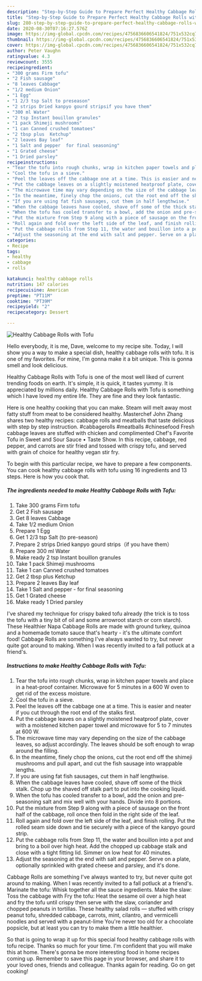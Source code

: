 ```yaml
---
description: "Step-by-Step Guide to Prepare Perfect Healthy Cabbage Rolls with Tofu"
title: "Step-by-Step Guide to Prepare Perfect Healthy Cabbage Rolls with Tofu"
slug: 280-step-by-step-guide-to-prepare-perfect-healthy-cabbage-rolls-with-tofu
date: 2020-08-30T07:16:27.576Z
image: https://img-global.cpcdn.com/recipes/4756836606541824/751x532cq70/healthy-cabbage-rolls-with-tofu-recipe-main-photo.jpg
thumbnail: https://img-global.cpcdn.com/recipes/4756836606541824/751x532cq70/healthy-cabbage-rolls-with-tofu-recipe-main-photo.jpg
cover: https://img-global.cpcdn.com/recipes/4756836606541824/751x532cq70/healthy-cabbage-rolls-with-tofu-recipe-main-photo.jpg
author: Peter Vaughn
ratingvalue: 4.3
reviewcount: 3555
recipeingredient:
- "300 grams Firm tofu"
- "2 Fish sausage"
- "8 leaves Cabbage"
- "1/2 medium Onion"
- "1 Egg"
- "1 2/3 tsp Salt to preseason"
- "2 strips Dried kanpyo gourd stripsif you have them"
- "300 ml Water"
- "2 tsp Instant bouillon granules"
- "1 pack Shimeji mushrooms"
- "1 can Canned crushed tomatoes"
- "2 tbsp plus  Ketchup"
- "2 leaves Bay leaf"
- "1 Salt and pepper  for final seasoning"
- "1 Grated cheese"
- "1 Dried parsley"
recipeinstructions:
- "Tear the tofu into rough chunks, wrap in kitchen paper towels and place in a heat-proof container. Microwave for 5 minutes in a 600 W oven to get rid of the excess moisture."
- "Cool the tofu in a sieve."
- "Peel the leaves off the cabbage one at a time. This is easier and neater if you cut through the root end of the stalks first."
- "Put the cabbage leaves on a slightly moistened heatproof plate, cover with a moistened kitchen paper towel and microwave for 5 to 7 minutes at 600 W."
- "The microwave time may vary depending on the size of the cabbage leaves, so adjust accordingly. The leaves should be soft enough to wrap around the filling."
- "In the meantime, finely chop the onions, cut the root end off the shimeji mushrooms and pull apart, and cut the fish sausage into wrappable lengths."
- "If you are using fat fish sausages, cut them in half lengthwise."
- "When the cabbage leaves have cooled, shave off some of the thick stalk. Chop up the shaved off stalk part to put into the cooking liquid."
- "When the tofu has cooled transfer to a bowl, add the onion and pre-seasoning salt and mix well with your hands. Divide into 8 portions."
- "Put the mixture from Step 9 along with a piece of sausage on the front half of the cabbage, roll once then fold in the right side of the leaf."
- "Roll again and fold over the left side of the leaf, and finish rolling. Put the rolled seam side down and tie securely with a piece of the kanpyo gourd strip."
- "Put the cabbage rolls from Step 11, the water and bouillon into a pot and bring to a boil over high heat. Add the chopped up cabbage stalk and close with a tight fitting lid. Simmer on low heat for 40 minutes."
- "Adjust the seasoning at the end with salt and pepper. Serve on a plate, optionally sprinkled with grated cheese and parsley, and it&#39;s done."
categories:
- Recipe
tags:
- healthy
- cabbage
- rolls

katakunci: healthy cabbage rolls 
nutrition: 147 calories
recipecuisine: American
preptime: "PT11M"
cooktime: "PT39M"
recipeyield: "2"
recipecategory: Dessert

---
```



![Healthy Cabbage Rolls with Tofu](https://img-global.cpcdn.com/recipes/4756836606541824/751x532cq70/healthy-cabbage-rolls-with-tofu-recipe-main-photo.jpg)

Hello everybody, it is me, Dave, welcome to my recipe site. Today, I will show you a way to make a special dish, healthy cabbage rolls with tofu. It is one of my favorites. For mine, I'm gonna make it a bit unique. This is gonna smell and look delicious.

Healthy Cabbage Rolls with Tofu is one of the most well liked of current trending foods on earth. It's simple, it is quick, it tastes yummy. It is appreciated by millions daily. Healthy Cabbage Rolls with Tofu is something which I have loved my entire life. They are fine and they look fantastic.

Here is one healthy cooking that you can make. Steam will melt away most fatty stuff from meat to be considered healthy. Masterchef John Zhang shares two healthy recipes: cabbage rolls and meatballs that taste delicious with step by step instruction. #cabbagerolls #meatballs #chinesefood Fresh cabbage leaves are stuffed with chicken and complimented Chef&#39;s Favorite Tofu in Sweet and Sour Sauce • Taste Show. In this recipe, cabbage, red pepper, and carrots are stir fried and tossed with crispy tofu, and served with grain of choice for healthy vegan stir fry.


To begin with this particular recipe, we have to prepare a few components. You can cook healthy cabbage rolls with tofu using 16 ingredients and 13 steps. Here is how you cook that.

<!--inarticleads1-->

##### The ingredients needed to make Healthy Cabbage Rolls with Tofu:

1. Take 300 grams Firm tofu
1. Get 2 Fish sausage
1. Get 8 leaves Cabbage
1. Take 1/2 medium Onion
1. Prepare 1 Egg
1. Get 1 2/3 tsp Salt (to pre-season)
1. Prepare 2 strips Dried kanpyo gourd strips（if you have them）
1. Prepare 300 ml Water
1. Make ready 2 tsp Instant bouillon granules
1. Take 1 pack Shimeji mushrooms
1. Take 1 can Canned crushed tomatoes
1. Get 2 tbsp plus  Ketchup
1. Prepare 2 leaves Bay leaf
1. Take 1 Salt and pepper - for final seasoning
1. Get 1 Grated cheese
1. Make ready 1 Dried parsley


I&#39;ve shared my technique for crispy baked tofu already (the trick is to toss the tofu with a tiny bit of oil and some arrowroot starch or corn starch). These Healthier Napa Cabbage Rolls are made with ground turkey, quinoa and a homemade tomato sauce that&#39;s hearty - it&#39;s the ultimate comfort food! Cabbage Rolls are something I&#39;ve always wanted to try, but never quite got around to making. When I was recently invited to a fall potluck at a friend&#39;s. 

<!--inarticleads2-->

##### Instructions to make Healthy Cabbage Rolls with Tofu:

1. Tear the tofu into rough chunks, wrap in kitchen paper towels and place in a heat-proof container. Microwave for 5 minutes in a 600 W oven to get rid of the excess moisture.
1. Cool the tofu in a sieve.
1. Peel the leaves off the cabbage one at a time. This is easier and neater if you cut through the root end of the stalks first.
1. Put the cabbage leaves on a slightly moistened heatproof plate, cover with a moistened kitchen paper towel and microwave for 5 to 7 minutes at 600 W.
1. The microwave time may vary depending on the size of the cabbage leaves, so adjust accordingly. The leaves should be soft enough to wrap around the filling.
1. In the meantime, finely chop the onions, cut the root end off the shimeji mushrooms and pull apart, and cut the fish sausage into wrappable lengths.
1. If you are using fat fish sausages, cut them in half lengthwise.
1. When the cabbage leaves have cooled, shave off some of the thick stalk. Chop up the shaved off stalk part to put into the cooking liquid.
1. When the tofu has cooled transfer to a bowl, add the onion and pre-seasoning salt and mix well with your hands. Divide into 8 portions.
1. Put the mixture from Step 9 along with a piece of sausage on the front half of the cabbage, roll once then fold in the right side of the leaf.
1. Roll again and fold over the left side of the leaf, and finish rolling. Put the rolled seam side down and tie securely with a piece of the kanpyo gourd strip.
1. Put the cabbage rolls from Step 11, the water and bouillon into a pot and bring to a boil over high heat. Add the chopped up cabbage stalk and close with a tight fitting lid. Simmer on low heat for 40 minutes.
1. Adjust the seasoning at the end with salt and pepper. Serve on a plate, optionally sprinkled with grated cheese and parsley, and it&#39;s done.


Cabbage Rolls are something I&#39;ve always wanted to try, but never quite got around to making. When I was recently invited to a fall potluck at a friend&#39;s. Marinate the tofu: Whisk together all the sauce ingredients. Make the slaw: Toss the cabbage with Fry the tofu: Heat the sesame oil over a high heat and fry the tofu until crispy then serve with the slaw, coriander and chopped peanuts in tortillas. These healthy salad rolls — stuffed with crispy peanut tofu, shredded cabbage, carrots, mint, cilantro, and vermicelli noodles and served with a peanut-lime You&#39;re never too old for a chocolate popsicle, but at least you can try to make them a little healthier. 

So that is going to wrap it up for this special food healthy cabbage rolls with tofu recipe. Thanks so much for your time. I'm confident that you will make this at home. There's gonna be more interesting food in home recipes coming up. Remember to save this page in your browser, and share it to your loved ones, friends and colleague. Thanks again for reading. Go on get cooking!
